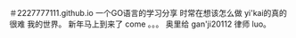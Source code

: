 ＃2227777111.github.io
一个GO语言的学习分享
时常在想该怎么做
yi'kai的真的很难
我的世界。
新年马上到来了
come
。。。
奥里给
gan'ji20112
律师
luo。
